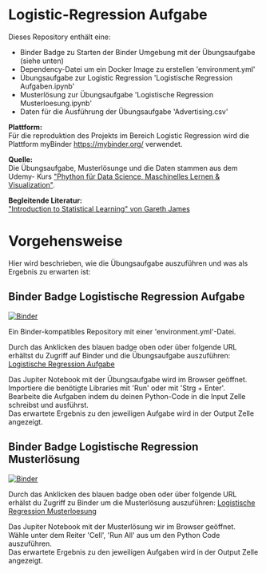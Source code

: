 # Logistic-Regression Aufgabe

Dieses Repository enthält eine:
<ul>
  <li> Binder Badge zu Starten der Binder Umgebung mit der Übungsaufgabe (siehe unten)</li>
  <li> Dependency-Datei um ein Docker Image zu erstellen 'environment.yml'</li>
  <li> Übungsaufgabe zur Logistic Regression 'Logistische Regression Aufgaben.ipynb' </li>
  <li> Musterlösung zur Übungsaufgabe  'Logistische Regression Musterloesung.ipynb'</li>
  <li> Daten für die Ausführung der Übungsaufgabe 'Advertising.csv' </li>
 </ul>
 
<b>Plattform:</b>\
Für die reproduktion des Projekts im Bereich Logistic Regression wird die Plattform myBinder <a href = "https://mybinder.org">https://mybinder.org/</a> verwendet.
 
 <b>Quelle:</b>\
Die Übungsaufgabe, Musterlösunge und die Daten stammen aus dem Udemy- Kurs <a href = "https://www.udemy.com/course/python-data-science-machine-learning/learn/lecture/7758116#overview">"Phython für Data Science, Maschinelles Lernen & Visualization"</a>.
  
<b>Begleitende Literatur:</b>\
<a href = http://faculty.marshall.usc.edu/gareth-james/ISL/ISLR%20Seventh%20Printing.pdf>"Introduction to Statistical Learning" von Gareth James</a>

# Vorgehensweise

Hier wird beschrieben, wie die Übungsaufgabe auszuführen und was als Ergebnis zu erwarten ist:

## Binder Badge Logistische Regression Aufgabe

[![Binder](https://mybinder.org/badge_logo.svg)](https://mybinder.org/v2/gh/katjanein91/Logistic-Regression.git/master?filepath=Logistische%20Regression%20Aufgaben.ipynb)

Ein Binder-kompatibles Repository mit einer 'environment.yml'-Datei.

Durch das Anklicken des blauen badge oben oder über folgende URL erhältst du Zugriff auf Binder und die Übungsaufgabe auszuführen:
<a href = "https://mybinder.org/v2/gh/katjanein91/Logistic-Regression.git/master?filepath=Logistische%20Regression%20Aufgaben.ipynb"> Logistische Regression Aufgabe </a>

Das Jupiter Notebook mit der Übungsaufgabe wird im Browser geöffnet.\
Importiere die benötigte Libraries mit 'Run' oder mit 'Strg + Enter'.\
Bearbeite die Aufgaben indem du deinen Python-Code in die Input Zelle schreibst und ausführst.\
Das erwartete Ergebnis zu den jeweiligen Aufgabe wird in der Output Zelle angezeigt.

## Binder Badge Logistische Regression Musterlösung

[![Binder](https://mybinder.org/badge_logo.svg)](https://mybinder.org/v2/gh/katjanein91/Logistic-Regression.git/master?filepath=Logistische%20Regression%20Musterloesung.ipynb)

Durch das Anklicken des blauen badge oben oder über folgende URL erhälst du Zugriff zu Binder um die Musterlösung auszuführen:
<a href = "https://mybinder.org/v2/gh/katjanein91/Logistic-Regression.git/master?filepath=Logistische%20Regression%20Musterloesung.ipynb"> Logistische Regression Musterloesung </a>

Das Jupiter Notebook mit der Musterlösung wir im Browser geöffnet.\
Wähle unter dem Reiter 'Cell', 'Run All' aus um den Python Code auszuführen.\
Das erwartete Ergebnis zu den jeweiligen Aufgaben wird in der Output Zelle angezeigt. 

